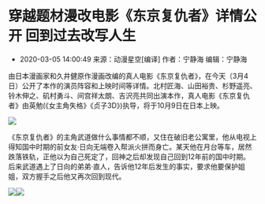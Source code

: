 # 穿越题材漫改电影《东京复仇者》详情公开 回到过去改写人生

- 2020-03-05 14:00:49 来源：动漫星空[编译] 作者：宁静海 编辑：宁静海

由日本漫画家和久井健原作漫画改编的真人电影《东京复仇者》，在今天（3月4日）公开了本作的演员阵容和上映时间等详情。北村匠海、山田裕贵、杉野遥亮、铃木伸之、矶村勇斗、间宫祥太朗、吉沢亮共同出演本作，真人电影《东京复仇者》由英勉(《女主角失格》《贞子3D》)执导，将于10月9日在日本上映。

![](https://img1.gamersky.com/image2020/03/20200304_lr_red_176_2/gamersky_01small_02_202034103476A.jpg)

《东京复仇者》的主角武道做什么事情都不顺，又住在破旧老公寓里，他从电视上得知国中时期的前女友‧日向无端卷入帮派火拼而身亡。某天他在月台等车，居然跌落铁轨，正他以为自己死定了，回神之后却发现自己回到12年前的国中时期。后来武道遇上了日向的弟弟‧直人，告诉他12年后发生的事实，要求他要保护姐姐，双方握手之后他又再次回到现代。

![](https://img1.gamersky.com/image2020/03/20200304_lr_red_176_2/gamersky_02small_04_2020341034C2F.jpg)![](https://img1.gamersky.com/image2020/03/20200304_lr_red_176_2/gamersky_03small_06_2020341034334.jpg)